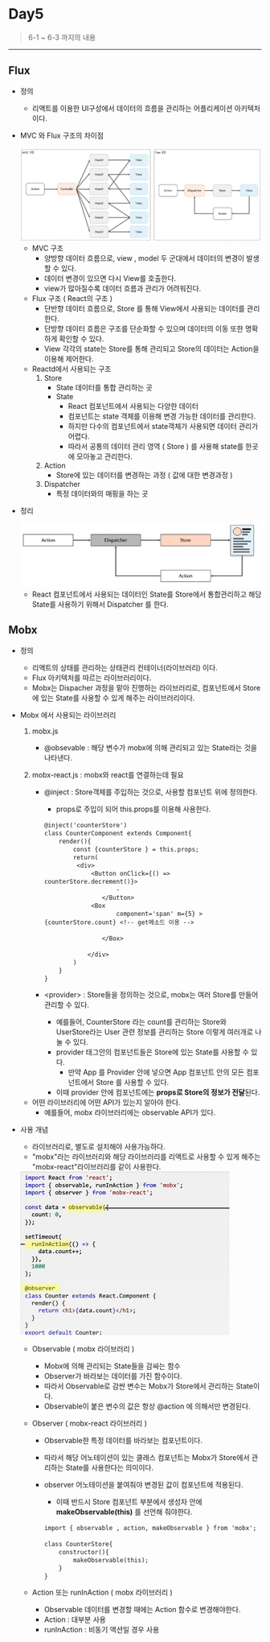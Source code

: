 # Day5

> 6-1 ~ 6-3 까지의 내용 

---

## Flux

- 정의

  - 리액트를 이용한 UI구성에서 데이터의 흐름을 관리하는 어플리케이션 아키텍처이다. 

- MVC 와 Flux 구조의 차이점 

  <img src="./images/mvc구조와flux구조차이점.png">

  - MVC 구조
    - 양방향 데이터 흐름으로, view , model 두 군대에서 데이터의 변경이 발생할 수 있다. 
    - 데이터 변경이 있으면 다시 View를 호출한다.
    - view가 많아질수록 데이터 흐름과 관리가 어려워진다. 
  - Flux 구조 ( React의 구조 )
    - 단반향 데이터 흐름으로, Store 를 통해 View에서 사용되는 데이터를 관리한다. 
    - 단방향 데이터 흐름은 구조를 단순화할 수 있으며 데이터의 이동 또한 명확하게 확인할 수 있다. 
    - View 각각의 state는 Store를 통해 관리되고 Store의 데이터는 Action을 이용해 제어한다. 
  - Reactd에서 사용되는 구조 
    1. Store
       - State 데이터를 통합 관리하는 곳 
       - State 
         - React 컴포넌트에서 사용되는 다양한 데이터
         - 컴포넌트는 state 객체를 이용해 변경 가능한 데이터를 관리한다. 
         - 하지만 다수의 컴포넌트에서 state객체가 사용되면 데이터 관리가 어렵다. 
         - 따라서 공통의 데이터 관리 영역 ( Store ) 를 사용해 state를 한곳에 모아놓고 관리한다. 
    2. Action
       - Store에 있는 데이터를 변경하는 과정 ( 값에 대한 변경과정 )
    3. Dispatcher
       - 특정 데이터와의 매핑을 하는 곳 

- 정리 

  <img src="./images/flux아키텍처구조.png">

  - React 컴포넌트에서 사용되는 데이터인 State를 Store에서 통합관리하고 해당 State를 사용하기 위해서 Dispatcher 를 한다. 

  

##  Mobx

- 정의
  - 리액트의 상태를 관리하는 상태관리 컨테이너(라이브러리) 이다. 
  - Flux 아키텍처를 따르는 라이브러리이다.  
  - Mobx는 Dispacher 과정을 맡아 진행하는 라이브러리로, 컴포넌트에서 Store에 있는 State를 사용할 수 있게 해주는 라이브러리이다. 

- Mobx 에서 사용되는 라이브러리 

  1. mobx.js
  
     - @obsevable : 해당 변수가 mobx에 의해 관리되고 있는 State라는 것을 나타낸다. 
  
  2. mobx-react.js : mobx와 react를 연결하는데 필요 
  
     - @inject : Store객체를 주입하는 것으로, 사용할 컴포넌트 위에 정의한다. 
  
       - props로 주입이 되어 this.props를 이용해 사용한다. 

       ```react
       @inject('counterStore')
       class CounterComponent extends Component{
           render(){
               const {counterStore } = this.props;
               return(
               	<div>
                   	<Button onClick={() => counterStore.decrement()}>
                           -
                       </Button>
                   	<Box
                           component='span' m={5} > {counterStore.count} <!-- get메소드 이용 -->
                       
                       </Box>
                   
                   </div>
               )
           }
       }
       ```
  
       
  
     - \<provider> : Store들을 정의하는 것으로, mobx는 여러 Store를 만들어 관리할 수 있다. 
  
       - 예를들어, CounterStore 라는 count를 관리하는 Store와 UserStore라는 User 관련 정보를 관리하는 Store 이렇게 여러개로 나눌 수 있다. 
       - provider 태그안의 컴포넌트들은 Store에 있는 State를 사용할 수 있다. 
         - 만약 App 를 Provider 안에 넣으면 App 컴포넌트 안의 모든 컴포넌트에서 Store 를 사용할 수 있다. 
       - 이때 provider 안에 컴포넌트에는 **props로 Store의 정보가 전달**된다. 
  
  - 어떤 라이브러리에 어떤 API가 있는지 알아야 한다. 
    - 예를들어, mobx 라이브러리에는 observable API가 있다. 
  
- 사용 개념 

  - 라이브러리로, 별도로 설치해야 사용가능하다. 
  - "mobx"라는 라이브러리와 해당 라이브러리를 리액트로 사용할 수 있게 해주는 "mobx-react"라이브러리를 같이 사용한다. 

  <img src="./images/Mobx예시1.png">

  - Observable ( mobx 라이브러리 )
    - Mobx에 의해 관리되는 State들을 감싸는 함수 
    - Observer가 바라보는 데이터를 가진 함수이다. 
    - 따라서 Observable로 감싼 변수는 Mobx가 Store에서 관리하는 State이다. 
    - Observable이 붙은 변수의 값은 항상 @action 에 의해서만 변경된다. 
    
  - Observer ( mobx-react 라이브러리 )
    - Observable한 특정 데이터를 바라보는 컴포넌트이다. 
    - 따라서 해당 어노테이션이 있는 클래스 컴포넌트는 Mobx가 Store에서 관리하는 State를 사용한다는 의미이다. 
    - observer 어노테이션을 붙여줘야 변경된 값이 컴포넌트에 적용된다. 
    
      - 이때 반드시 Store 컴포넌트 부분에서 생성자 안에 **makeObservable(this)** 를 선언해 줘야한다. 
    
      ```react
      import { observable , action, makeObservable } from 'mobx';
      
      class CounterStore{
          constructor(){
              makeObservable(this);
          }
      }
      ```
    
  - Action 또는 runInAction ( mobx 라이브러리 )
    - Observable 데이터를 변경할 때에는 Action 함수로 변경해야한다. 
    - Action : 대부분 사용 
    - runInAction : 비동기 액션일 경우 사용 

